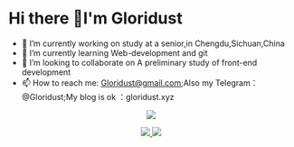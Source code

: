 # Hi there 👋I'm Gloridust

- 🔭 I’m currently working on study at a senior,in Chengdu,Sichuan,China
- 🌱 I’m currently learning Web-development and git
- 👯 I’m looking to collaborate on A preliminary study of front-end development
- 📫 How to reach me: Gloridust@gmail.com;Also my Telegram：@Gloridust;My blog is ok ：gloridust.xyz


<p align="center">
  <a href="https://github.com/Gloridust">
    <img src="https://github-readme-stats-eight-theta.vercel.app/api?username=Gloridust&show_icons=true&theme=algolia&include_all_commits=true&count_private=true&hide=prs,issues"/>
  </a>
</p>
 
<p align="center">
  <a href="https://github.com/Gloridust">
    <img src="https://github-readme-stats-eight-theta.vercel.app/api/top-langs/?username=Gloridust&layout=compact&langs_count=8&theme=algolia"/>
  </a>
  <a href="https://Gloridust.github.io">
    <img src="https://github-readme-stats.anuraghazra1.vercel.app/api/pin/?username=Gloridust&repo=Gloridust.github.io&theme=algolia" />
  </a>
</p>
